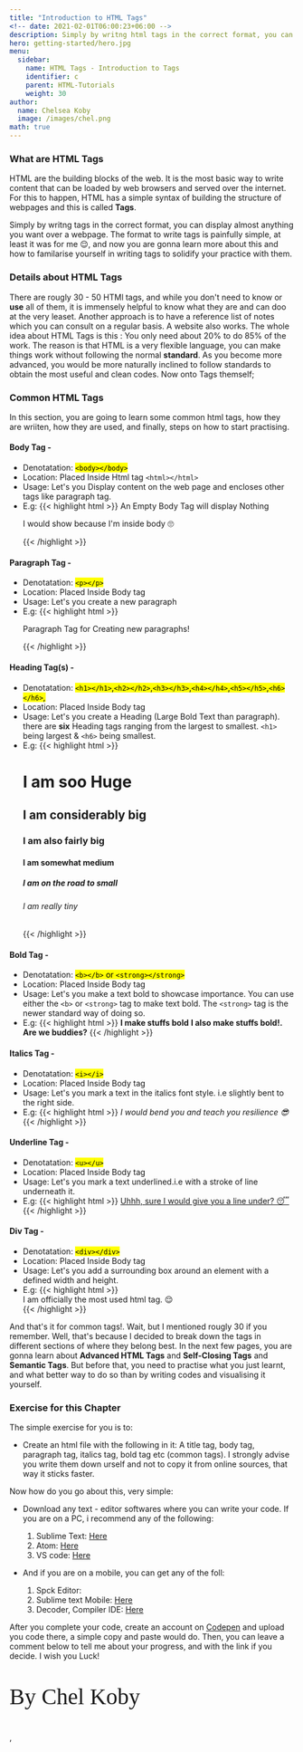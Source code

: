 ```yaml
---
title: "Introduction to HTML Tags"
<!-- date: 2021-02-01T06:00:23+06:00 -->
description: Simply by writng html tags in the correct format, you can display almost anything you want over a webpage. The format to write tags is painfully simple, and now you are gonna learn more about this and how to familarise yourself in writing tags to solidify your practice with them.
hero: getting-started/hero.jpg
menu:
  sidebar:
    name: HTML Tags - Introduction to Tags
    identifier: c
    parent: HTML-Tutorials
    weight: 30
author:
  name: Chelsea Koby
  image: /images/chel.png
math: true
---
```


### What are HTML Tags
HTML are the building blocks of the web. It is the most basic way to write content that can be loaded by web browsers and served over the internet. For this to happen, HTML has a simple syntax of building the structure of webpages and this is called **Tags**.


Simply by writng tags in the correct format, you can display almost anything you want over a webpage. The format to write tags is painfully simple, at least it was for me 😌, and now you are gonna learn more about this and how to familarise yourself in writing tags to solidify your practice with them.

### Details about HTML Tags
There are rougly 30 - 50 HTMl tags, and while you don't need to know or **use** all of them, it is immensely helpful to know what they are and can doo at the very leaset. Another approach is to have a reference list of notes which you can consult on a regular basis. A website also works. The whole idea about HTML Tags is this : You only need about 20% to do 85% of the work. The reason is that HTML is a very flexible language, you can make things work without following the normal **standard**. As you become more advanced, you would be more naturally inclined to follow standards to obtain the most useful and clean codes. Now onto Tags themself;


### Common HTML Tags
In this section, you are going to learn some common html tags, how they are wriiten, how they are used, and finally, steps on how to start practising.



#### Body Tag - 
* Denotatation: 	<mark>`<body></body>`</mark>
* Location: Placed Inside Html tag `<html></html>`
* Usage: Let's you Display content on the web page and encloses other tags like paragraph tag.
* E.g: {{< highlight html >}}
		<!DOCTYPE html>
		<html>
		<head>
		  <meta charset="UTF-8">
		  <title>Example HTML5 Document</title>
		</head>
		<body>
			An Empty Body Tag will display Nothing
			<p>I would show because I'm inside body 🙄</p>
		</body>
		</html>
		{{< /highlight >}}

#### Paragraph Tag - 
* Denotatation: 	<mark>`<p></p>`</mark>
* Location: Placed Inside Body tag <body></body>
* Usage: Let's you create a new paragraph
* E.g: {{< highlight html >}}
		<!DOCTYPE html>
		<html>
		<head>
		  <meta charset="UTF-8">
		  <title>Example HTML5 Document</title>
		</head>
		<body>
			<p>Paragraph Tag for Creating new paragraphs!</p>
		</body>
		</html>
		{{< /highlight >}}

#### Heading Tag(s) -
* Denotatation: 	<mark>`<h1></h1>`,`<h2></h2>`,`<h3></h3>`,`<h4></h4>`,`<h5></h5>`,`<h6></h6>`, </mark>
* Location: Placed Inside Body tag <body></body>
* Usage: Let's you create a Heading (Large Bold Text than paragraph). there are **six** Heading tags ranging from the largest to smallest. `<h1>` being largest & `<h6>` being smallest.
* E.g: {{< highlight html >}}
		<!DOCTYPE html>
		<html>
		<head>
		  <meta charset="UTF-8">
		  <title>Example HTML5 Document</title>
		</head>
		<body>
			<h1>I am soo Huge</h1>
			<h2>I am considerably big</h2>
			<h3>I am also fairly big</h3>
			<h4>I am somewhat medium</h4>
			<h5>I am on the road to small</h5>
			<h6>I am really tiny</h6>
		</body>
		</html>
		{{< /highlight >}}


#### Bold Tag -
* Denotatation: 	<mark>`<b></b>` or `<strong></strong>`</mark>
* Location: Placed Inside Body tag <body></body>
* Usage: Let's you make a text bold to showcase importance. You can use either the `<b>` or `<strong>` tag to make text bold. The `<strong>` tag is the newer standard way of doing so.
* E.g: {{< highlight html >}}
		<!DOCTYPE html>
		<html>
		<head>
		  <meta charset="UTF-8">
		  <title>Example HTML5 Document</title>
		</head>
		<body>
			<b>I make stuffs bold</b>
			<strong>I also make stuffs bold!. Are we buddies?</strong>
		</body>
		</html>
		{{< /highlight >}}

#### Italics Tag -
* Denotatation: 	<mark>`<i></i>`</mark>
* Location: Placed Inside Body tag <body></body>
* Usage: Let's you mark a text in the italics font style. i.e slightly bent to the right side.
* E.g: {{< highlight html >}}
		<!DOCTYPE html>
		<html>
		<head>
		  <meta charset="UTF-8">
		  <title>Example HTML5 Document</title>
		</head>
		<body>
			<i>I would bend you and teach you resilience 😎</i>
		</body>
		</html>
		{{< /highlight >}}

#### Underline Tag -
* Denotatation: 	<mark>`<u></u>`</mark>
* Location: Placed Inside Body tag <body></body>
* Usage: Let's you mark a text underlined.i.e with a stroke of line underneath it.
* E.g: {{< highlight html >}}
		<!DOCTYPE html>
		<html>
		<head>
		  <meta charset="UTF-8">
		  <title>Example HTML5 Document</title>
		</head>
		<body>
			<u>Uhhh, sure I would give you a line under? 😴</u>
		</body>
		</html>
		{{< /highlight >}}

#### Div Tag -
* Denotatation: 	<mark>`<div></div>`</mark>
* Location: Placed Inside Body tag <body></body>
* Usage: Let's you add a surrounding box around an element with a defined width and height.
* E.g: {{< highlight html >}}
		<!DOCTYPE html>
		<html>
		<head>
		  <meta charset="UTF-8">
		  <title>Example HTML5 Document</title>
		</head>
		<body>
			<div>I am officially the most used html tag. 😌</div>
		</body>
		</html>
		{{< /highlight >}}




And that's it for common tags!. Wait, but I mentioned rougly 30 if you remember. Well, that's because I decided to break down the tags in different sections of where they belong best. In the next few pages, you are gonna learn about **Advanced HTML Tags** and **Self-Closing Tags** and **Semantic Tags**. But before that, you need to practise what you just learnt, and what better way to do so than by writing codes and visualising it yourself. 



### Exercise for this Chapter

The simple exercise for you is to:
* Create an html file with the following in it: A title tag, body tag, paragraph tag, italics tag, bold tag etc (common tags). I strongly advise you write them down urself and not to copy it from online sources, that way it sticks faster.


Now how do you go about this, very simple:
* Download any text - editor softwares where you can write your code. If you are on a PC, i recommend any of the following:
	1. Sublime Text: <a href="https://www.sublimetext.com/3">Here</a>
	2. Atom: <a href="https://atom.io/">Here</a>
	3. VS code: <a href="https://code.visualstudio.com/download">Here</a>

* And if you are on a mobile, you can get any of the foll:
	1. Spck Editor: <a href="https://play.google.com/store/apps/details?id=io.spck"></a>
	2. Sublime text Mobile: <a href="https://play.google.com/store/apps/details?id=com.csgroup.texteditor">Here</a>
	3. Decoder, Compiler IDE: <a href="https://play.google.com/store/apps/details?id=com.paprbit.dcoder">Here</a>


After you complete your code, create an account on <a href="https://codepen.io/">Codepen</a> and upload you code there, a simple copy and paste would do. Then, you can leave a comment below to tell me about your progress, and with the link if you decide. I wish you Luck!

<p style="font-size: 40; font-family: cursive;">By Chel Koby</p>,

<!-- <abbr title="Graphics Interchange Format">GIF</abbr> is a bitmap image format.

H<sub>2</sub>O

X<sup>n</sup> + Y<sup>n</sup> = Z<sup>n</sup>

Press <kbd><kbd>CTRL</kbd>+<kbd>ALT</kbd>+<kbd>Delete</kbd></kbd> to end the session.

Most <mark>salamanders</mark> are nocturnal, and hunt for insects, worms, and other small creatures.
 -->